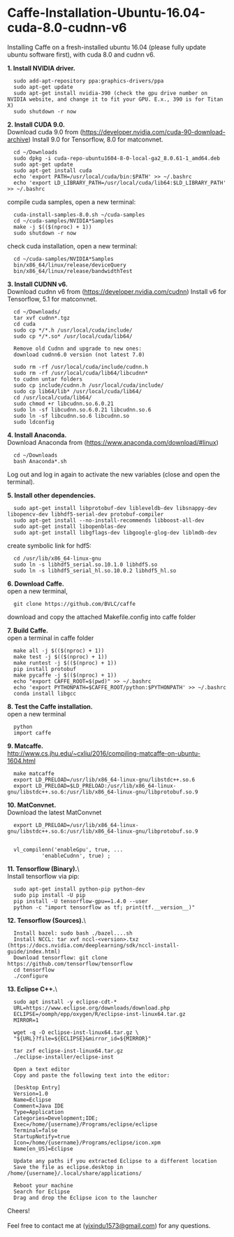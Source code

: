 # Caffe-Installation-Ubuntu-16.04-cuda-8.0-cudnn-v6

Installing Caffe on a fresh-installed ubuntu 16.04 (please fully update ubuntu software first), with cuda 8.0 and cudnn v6.

**1. Install NVIDIA driver.**
      
      sudo add-apt-repository ppa:graphics-drivers/ppa
      sudo apt-get update  
      sudo apt-get install nvidia-390 (check the gpu drive number on NVIDIA website, and change it to fit your GPU. E.x., 390 is for Titan X)  
      sudo shutdown -r now  


**2. Install CUDA 9.0.**\
            Download cuda 9.0 from (https://developer.nvidia.com/cuda-90-download-archive) 
            Install 9.0 for Tensorflow, 8.0 for matconvnet.
            
      cd ~/Downloads
      sudo dpkg -i cuda-repo-ubuntu1604-8-0-local-ga2_8.0.61-1_amd64.deb 
      sudo apt-get update
      sudo apt-get install cuda
      echo 'export PATH=/usr/local/cuda/bin:$PATH' >> ~/.bashrc
      echo 'export LD_LIBRARY_PATH=/usr/local/cuda/lib64:$LD_LIBRARY_PATH' >> ~/.bashrc

compile cuda samples, open a new terminal:

      cuda-install-samples-8.0.sh ~/cuda-samples
      cd ~/cuda-samples/NVIDIA*Samples
      make -j $(($(nproc) + 1))
      sudo shutdown -r now
      
check cuda installation, open a new terminal:

      cd ~/cuda-samples/NVIDIA*Samples
      bin/x86_64/linux/release/deviceQuery
      bin/x86_64/linux/release/bandwidthTest

**3. Install CUDNN v6.**\
      Download cudnn v6 from (https://developer.nvidia.com/cudnn)
      Install v6 for Tensorflow, 5.1 for matconvnet.
            
      cd ~/Downloads/
      tar xvf cudnn*.tgz
      cd cuda
      sudo cp */*.h /usr/local/cuda/include/
      sudo cp */*.so* /usr/local/cuda/lib64/
      
      Remove old Cudnn and upgrade to new ones:
      download cudnn6.0 version (not latest 7.0)
      
      sudo rm -rf /usr/local/cuda/include/cudnn.h
      sudo rm -rf /usr/local/cuda/lib64/libcudnn*
      to cudnn untar folders
      sudo cp include/cudnn.h /usr/local/cuda/include/
      sudo cp lib64/lib* /usr/local/cuda/lib64/
      cd /usr/local/cuda/lib64/
      sudo chmod +r libcudnn.so.6.0.21
      sudo ln -sf libcudnn.so.6.0.21 libcudnn.so.6
      sudo ln -sf libcudnn.so.6 libcudnn.so
      sudo ldconfig

**4. Install Anaconda.**\
      Download Anaconda from (https://www.anaconda.com/download/#linux)
            
      cd ~/Downloads
      bash Anaconda*.sh

Log out and log in again to activate the new variables (close and open the terminal).


**5. Install other dependencies.**

      sudo apt-get install libprotobuf-dev libleveldb-dev libsnappy-dev libopencv-dev libhdf5-serial-dev protobuf-compiler
      sudo apt-get install --no-install-recommends libboost-all-dev
      sudo apt-get install libopenblas-dev
      sudo apt-get install libgflags-dev libgoogle-glog-dev liblmdb-dev
      
create symbolic link for hdf5:

      cd /usr/lib/x86_64-linux-gnu
      sudo ln -s libhdf5_serial.so.10.1.0 libhdf5.so
      sudo ln -s libhdf5_serial_hl.so.10.0.2 libhdf5_hl.so

**6. Download Caffe.**\
open a new terminal,

      git clone https://github.com/BVLC/caffe
      
download and copy the attached Makefile.config into caffe folder


**7. Build Caffe.**\
open a terminal in caffe folder

      make all -j $(($(nproc) + 1))
      make test -j $(($(nproc) + 1))
      make runtest -j $(($(nproc) + 1))
      pip install protobuf
      make pycaffe -j $(($(nproc) + 1))
      echo "export CAFFE_ROOT=$(pwd)" >> ~/.bashrc
      echo 'export PYTHONPATH=$CAFFE_ROOT/python:$PYTHONPATH' >> ~/.bashrc
      conda install libgcc

**8. Test the Caffe installation.**\
open a new terminal

      python
      import caffe
      
**9. Matcaffe.**\
http://www.cs.jhu.edu/~cxliu/2016/compiling-matcaffe-on-ubuntu-1604.html

      make matcaffe
      export LD_PRELOAD=/usr/lib/x86_64-linux-gnu/libstdc++.so.6
      export LD_PRELOAD=$LD_PRELOAD:/usr/lib/x86_64-linux-gnu/libstdc++.so.6:/usr/lib/x86_64-linux-gnu/libprotobuf.so.9
      
**10. MatConvnet.**\
Download the latest MatConvnet

      export LD_PRELOAD=/usr/lib/x86_64-linux-gnu/libstdc++.so.6:/usr/lib/x86_64-linux-gnu/libprotobuf.so.9


      vl_compilenn('enableGpu', true, ...
               'enableCudnn', true) ;

**11. Tensorflow (Binary).**\        
Install tensorflow via pip:

      sudo apt-get install python-pip python-dev
      sudo pip install -U pip
      pip install -U tensorflow-gpu==1.4.0 --user
      python -c "import tensorflow as tf; print(tf.__version__)"
      
**12. Tensorflow (Sources).**\

      Install bazel: sudo bash ./bazel....sh
      Install NCCL: tar xvf nccl-<version>.txz (https://docs.nvidia.com/deeplearning/sdk/nccl-install-guide/index.html)
      Download tensorflow: git clone https://github.com/tensorflow/tensorflow 
      cd tensorflow
      ./configure
      
**13. Eclipse C++.**\

      sudo apt install -y eclipse-cdt-*
      URL=https://www.eclipse.org/downloads/download.php
      ECLIPSE=/oomph/epp/oxygen/R/eclipse-inst-linux64.tar.gz
      MIRROR=1
      
      wget -q -O eclipse-inst-linux64.tar.gz \
      "${URL}?file=${ECLIPSE}&mirror_id=${MIRROR}"
      
      tar zxf eclipse-inst-linux64.tar.gz
      ./eclipse-installer/eclipse-inst
      
      Open a text editor
      Copy and paste the following text into the editor: 
      
      [Desktop Entry]
      Version=1.0
      Name=Eclipse
      Comment=Java IDE
      Type=Application
      Categories=Development;IDE;
      Exec=/home/{username}/Programs/eclipse/eclipse
      Terminal=false
      StartupNotify=true
      Icon=/home/{username}/Programs/eclipse/icon.xpm
      Name[en_US]=Eclipse
      
      Update any paths if you extracted Eclipse to a different location
      Save the file as eclipse.desktop in /home/{username}/.local/share/applications/
      
      Reboot your machine
      Search for Eclipse
      Drag and drop the Eclipse icon to the launcher 
      
Cheers!\
\
Feel free to contact me at (yixindu1573@gmail.com) for any questions.














































      



